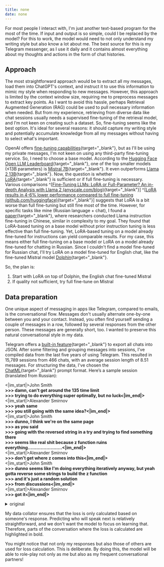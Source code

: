 ```yaml
---
title: none
date: none
---
```


For most people I interact with, I'm just another text-based program for the most of the time. If input and output is so simple, could I be replaced by the model? For this to work, the model would need to not only understand my writing style but also know a lot about me. The best source for this is my Telegram messenger, as I use it daily and it contains almost everything about my thoughts and actions in the form of chat histories.

## Approach

The most straightforward approach would be to extract all my messages, load them into ChatGPT's context, and instruct it to use this information to mimic my style when responding to new messages. However, this approach is limited by the context window size, requiring me to preprocess messages to extract key points. As I want to avoid this hassle, perhaps Retrieval Augmented Generation (RAG) could be used to pull necessary information when needed. But from my experience, retrieving from diverse data like chat sessions usually needs a supervised fine-tuning of the retrieval model, and I'm not keen on creating such a dataset. So, fine-tuning seems like the best option. It's ideal for several reasons: it should capture my writing style and potentially accumulate knowledge from all my messages without having to select what's important.

OpenAI offers [fine-tuning capabilities](https://platform.openai.com/docs/guides/fine-tuning){target="\_blank"}, but as I'll be using my private messages, I'm not keen on using any third-party fine-tuning service. So, I need to choose a base model. According to the [Hugging Face Open LLM Leaderboard](https://huggingface.co/spaces/HuggingFaceH4/open_llm_leaderboard){target="\_blank"}, one of the top smaller models (≤13B parameters) is [Mistral 7B](https://huggingface.co/mistralai/Mistral-7B-v0.1){target="\_blank"}. It even outperforms [Llama 2 13B](https://huggingface.co/meta-llama/Llama-2-13b-hf){target="\_blank"}. Now, the question is whether [LoRA](https://arxiv.org/abs/2106.09685){target="\_blank"} is sufficient or if full fine-tuning is necessary. Various comparisons ^[[Fine-Tuning LLMs: LoRA or Full-Parameter? An in-depth Analysis with Llama 2 (anyscale.com/blog)](https://www.anyscale.com/blog/fine-tuning-llms-lora-or-full-parameter-an-in-depth-analysis-with-llama-2){target="\_blank"}] ^[[LoRA results in 4-6% lower performance compared to full fine-tuning (github.com/huggingface)](https://github.com/huggingface/peft/issues/622){target="\_blank"}] suggests that LoRA is a bit worse than full fine-tuning but still fine most of the time. However, for specific tasks like mine (Russian language + chat), I found a [paper](https://arxiv.org/abs/2304.08109){target="\_blank"}, where researchers conducted Llama instruction fine-tuning in Chinese, similar in complexity to my goal. They found that LoRA-based tuning on a base model without prior instruction tuning is less effective than full fine-tuning. Yet, LoRA-based tuning on a model already fine-tuned for instructions can yield comparable results. For my case, this means either full fine-tuning on a base model or LoRA on a model already fine-tuned for chatting in Russian. Since I couldn't find a model fine-tuned for Russian chat, I'll try LoRA on a model fine-tuned for English chat, like the fine-tuned Mistral model [Dolphin](https://huggingface.co/ehartford/dolphin-2.2.1-mistral-7b){target="\_blank"}.

So, the plan is:

1. Start with LoRA on top of Dolphin, the English chat fine-tuned Mistral
2. If quality not sufficient, try full fine-tune on Mistral

## Data preparation

One unique aspect of messaging in apps like Telegram, compared to emails, is the conversational flow. Messages don't usually alternate one-by-one between you and your contact. Instead, you often find yourself sending a couple of messages in a row, followed by several responses from the other person. These messages are generally short, too. I wanted to preserve this natural conversational style in my data.

Telegram offers a [built-in feature](https://telegram.org/blog/export-and-more){target="\_blank"} to export all chats into JSON. After some filtering and grouping messages into sessions, I've compiled data from the last five years of using Telegram. This resulted in 15,789 sessions from 466 chats, with an average session length of 8.51 messages. For structuring the data, I've chosen the [ChatML](https://github.com/openai/openai-python/blob/284c1799070c723c6a553337134148a7ab088dd8/chatml.md){target="\_blank"} prompt format. Here’s a sample session (translated from Russian):

<|im_start|>John Smith<br />
**>>> damn, can't get around the 135 time limit**<br />
**>>> trying to do everything super optimally, but no luck<|im_end|>**<br />
<|im_start|>Alexander Smirnov<br />
**>>> yeah same**<br />
**>>> you still going with the same idea?<|im_end|>**<br />
<|im_start|>John Smith<br />
**>>> dunno, I think we're on the same page**<br />
**>>> as you said**<br />
**>>> going with the reversed string in a try and trying to find something there**<br />
**>>> seems like real shit because z function ruins everything........................<|im_end|>**<br />
<|im_start|>Alexander Smirnov<br />
**>>> don't get where z comes into this<|im_end|>**<br />
<|im_start|>John Smith<br />
**>>> dunno seems like I'm doing everything iteratively anyway, but yeah gotta reverse some strings to build the z function**<br />
**>>> and it's just a random solution**<br />
**>>> from discussions<|im_end|>**<br />
<|im_start|>Alexander Smirnov<br />
**>>> got it<|im_end|>**<br />

<details>
    <summary>original</summary>
    <|im_start|>Иван Иванович<br />
    **>>> бля не могу обойти таймлим на 135**<br />
    **>>> пытаюсь все супер оптимально делать, но хуйтам)<|im_end|>**<br />
    <|im_start|>Alexander Smirnov<br />
    **>>> да вот жиза**<br />
    **>>> ты с той же идеей?<|im_end|>**<br />
    <|im_start|>Иван Иванович<br />
    **>>> да хз, думаю у нас одно и тоже**<br />
    **>>> как ты сказал**<br />
    **>>> иду с реверснутой строкой в трай и чето пытаюсь там найти**<br />
    **>>> походу реальная параша на z функции все руинит........................<|im_end|>**<br />
    <|im_start|>Alexander Smirnov<br />
    **>>> не пон где тут про z<|im_end|>**<br />
    <|im_start|>Иван Иванович<br />
    **>>> хз вроде все итеративно итак делаю, ну да кое где надо реверснуть строки чтобы з функцию построить**<br />
    **>>> а это просто рандомное решение**<br />
    **>>> с дискашенов<|im_end|>**<br />
    <|im_start|>Alexander Smirnov<br />
    **>>> пон<|im_end|>**<br />
</details>

My data collator ensures that the loss is only calculated based on someone's response. Predicting who will speak next is relatively straightforward, and we don't want the model to focus on learning that. Therefore, parts of the conversation where the loss is calculated are highlighted in bold.

You might notice that not only my responses but also those of others are used for loss calculation. This is deliberate. By doing this, the model will be able to role-play not only as me but also as my frequent conversational partners!
